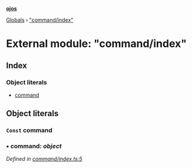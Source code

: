 **[ojos](../README.md)**

[Globals](../README.md) › ["command/index"](_command_index_.md)

# External module: "command/index"

## Index

### Object literals

* [command](_command_index_.md#const-command)

## Object literals

### `Const` command

### ▪ **command**: *object*

*Defined in [command/index.ts:5](https://github.com/cancerberoSgx/mirada/blob/d83d69e/ojos/src/command/index.ts#L5)*